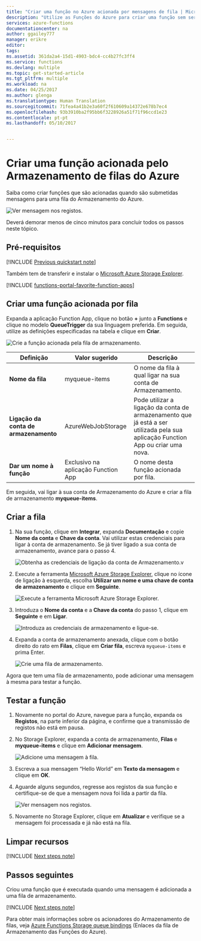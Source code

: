 ```yaml
---
title: "Criar uma função no Azure acionada por mensagens de fila | Microsoft Docs"
description: "Utilize as Funções do Azure para criar uma função sem servidores que é invocada por mensagens que são submetidas para filas do Armazenamento do Azure."
services: azure-functions
documentationcenter: na
author: ggailey777
manager: erikre
editor: 
tags: 
ms.assetid: 361da2a4-15d1-4903-bdc4-cc4b27fc3ff4
ms.service: functions
ms.devlang: multiple
ms.topic: get-started-article
ms.tgt_pltfrm: multiple
ms.workload: na
ms.date: 04/25/2017
ms.author: glenga
ms.translationtype: Human Translation
ms.sourcegitcommit: 71fea4a41b2e3a60f2f610609a14372e678b7ec4
ms.openlocfilehash: 93b3910ba2f95bb6f3228926a51f71f96ccd1e23
ms.contentlocale: pt-pt
ms.lasthandoff: 05/10/2017


---
```

# <a name="create-a-function-triggered-by-azure-queue-storage"></a>Criar uma função acionada pelo Armazenamento de filas do Azure

Saiba como criar funções que são acionadas quando são submetidas mensagens para uma fila do Armazenamento do Azure.  

![Ver mensagem nos registos.](./media/functions-create-storage-queue-triggered-function/function-app-in-portal-editor.png)

Deverá demorar menos de cinco minutos para concluir todos os passos neste tópico.

## <a name="prerequisites"></a>Pré-requisitos

[!INCLUDE [Previous quickstart note](../../includes/functions-quickstart-previous-topics.md)]

Também tem de transferir e instalar o [Microsoft Azure Storage Explorer](http://storageexplorer.com/). 

[!INCLUDE [functions-portal-favorite-function-apps](../../includes/functions-portal-favorite-function-apps.md)] 

## <a name="create-function"></a>Criar uma função acionada por fila

Expanda a aplicação Function App, clique no botão **+** junto a **Functions** e clique no modelo **QueueTrigger** da sua linguagem preferida. Em seguida, utilize as definições especificadas na tabela e clique em **Criar**.

![Crie a função acionada pela fila de armazenamento.](./media/functions-create-storage-queue-triggered-function/functions-create-queue-storage-trigger-portal.png)
    
| Definição      |  Valor sugerido   | Descrição                                        |
| ------------ |  ----------------- | -------------------------------------------------- |
| **Nome da fila**   | myqueue-items    | O nome da fila à qual ligar na sua conta de Armazenamento. |
| **Ligação da conta de armazenamento** | AzureWebJobStorage | Pode utilizar a ligação da conta de armazenamento que já está a ser utilizada pela sua aplicação Function App ou criar uma nova.  |
| **Dar um nome à função** | Exclusivo na aplicação Function App | O nome desta função acionada por fila. |  

Em seguida, vai ligar à sua conta de Armazenamento do Azure e criar a fila de armazenamento **myqueue-items**.

## <a name="create-the-queue"></a>Criar a fila

1. Na sua função, clique em **Integrar**, expanda **Documentação** e copie **Nome da conta** e **Chave da conta**. Vai utilizar estas credenciais para ligar à conta de armazenamento. Se já tiver ligado a sua conta de armazenamento, avance para o passo 4.
 
    ![Obtenha as credenciais de ligação da conta de Armazenamento.](./media/functions-create-storage-queue-triggered-function/functions-storage-account-connection.png)v

2. Execute a ferramenta [Microsoft Azure Storage Explorer](http://storageexplorer.com/), clique no ícone de ligação à esquerda, escolha **Utilizar um nome e uma chave de conta de armazenamento** e clique em **Seguinte**.

    ![Execute a ferramenta Microsoft Azure Storage Explorer.](./media/functions-create-storage-queue-triggered-function/functions-storage-manager-connect-1.png)
    
3. Introduza o **Nome da conta** e a **Chave da conta** do passo 1, clique em **Seguinte** e em **Ligar**. 
  
    ![Introduza as credenciais de armazenamento e ligue-se.](./media/functions-create-storage-queue-triggered-function/functions-storage-manager-connect-2.png)

4. Expanda a conta de armazenamento anexada, clique com o botão direito do rato em **Filas**, clique em **Criar fila**, escreva `myqueue-items` e prima Enter.
 
    ![Crie uma fila de armazenamento.](./media/functions-create-storage-queue-triggered-function/functions-storage-manager-create-queue.png)

Agora que tem uma fila de armazenamento, pode adicionar uma mensagem à mesma para testar a função.  

## <a name="test-the-function"></a>Testar a função

1. Novamente no portal do Azure, navegue para a função, expanda os **Registos**, na parte inferior da página, e confirme que a transmissão de registos não está em pausa.

2. No Storage Explorer, expanda a conta de armazenamento, **Filas** e **myqueue-items** e clique em **Adicionar mensagem**. 

    ![Adicione uma mensagem à fila.](./media/functions-create-storage-queue-triggered-function/functions-storage-manager-add-message.png)

2. Escreva a sua mensagem “Hello World” em **Texto da mensagem** e clique em **OK**.
 
3. Aguarde alguns segundos, regresse aos registos da sua função e certifique-se de que a mensagem nova foi lida a partir da fila. 

    ![Ver mensagem nos registos.](./media/functions-create-storage-queue-triggered-function/functions-queue-storage-trigger-view-logs.png)

4. Novamente no Storage Explorer, clique em **Atualizar** e verifique se a mensagem foi processada e já não está na fila.

## <a name="clean-up-resources"></a>Limpar recursos

[!INCLUDE [Next steps note](../../includes/functions-quickstart-cleanup.md)]

## <a name="next-steps"></a>Passos seguintes

Criou uma função que é executada quando uma mensagem é adicionada a uma fila de armazenamento. 

[!INCLUDE [Next steps note](../../includes/functions-quickstart-next-steps.md)]

Para obter mais informações sobre os acionadores do Armazenamento de filas, veja [Azure Functions Storage queue bindings](functions-bindings-storage-queue.md) (Enlaces da fila de Armazenamento das Funções do Azure). 




